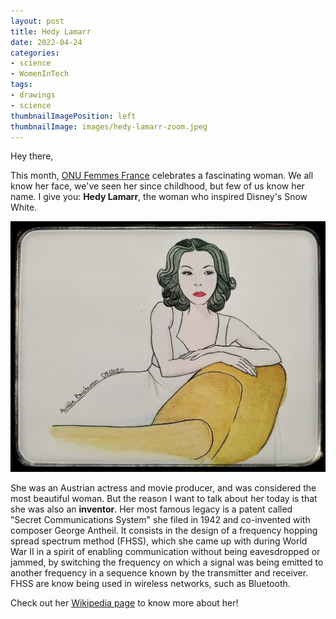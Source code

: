 ```yaml
---
layout: post
title: Hedy Lamarr
date: 2022-04-24
categories: 
- science
- WomenInTech
tags: 
- drawings
- science
thumbnailImagePosition: left
thumbnailImage: images/hedy-lamarr-zoom.jpeg
---
```


Hey there,

This month, [ONU Femmes France](https://www.onufemmes.fr/) celebrates a fascinating woman. 
We all know her face, we've seen her since childhood, but few of us know her name.
I give you: **Hedy Lamarr**, the woman who inspired Disney's Snow White.

![hedy-lamarr](/images/hedy-lamarr.jpeg)

She was an Austrian actress and movie producer, and was considered the most beautiful woman.
But the reason I want to talk about her today is that she was also an **inventor**.
Her most famous legacy is a patent called "Secret Communications System" she filed in 1942 and co-invented with composer George Antheil.
It consists in the design of a frequency hopping spread spectrum method (FHSS), which she came up with during World War II in a spirit of enabling communication without being eavesdropped or jammed, by switching the frequency on which a signal was being emitted to another frequency in a sequence known by the transmitter and receiver.
FHSS are know being used in wireless networks, such as Bluetooth.

Check out her [Wikipedia page](https://en.wikipedia.org/wiki/Hedy_Lamarr#Inventor) to know more about her!
